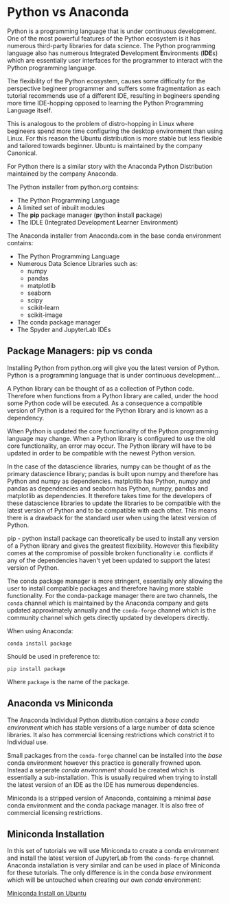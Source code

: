 # Python vs Anaconda

Python is a programming language that is under continuous development. One of the most powerful features of the Python ecosystem is it has numerous third-party libraries for data science. The Python programming language also has numerous **I**ntegrated **D**evelopment **E**nvironments (**IDE**s) which are essentially user interfaces for the programmer to interact with the Python programming language.

The flexibility of the Python ecosystem, causes some difficulty for the perspective begineer programmer and suffers some fragmentation as each tutorial recommends use of a different IDE, resulting in begineers spending more time IDE-hopping opposed to learning the Python Programming Language itself.

This is analogous to the problem of distro-hopping in Linux where begineers spend more time configuring the desktop environment than using Linux. For this reason the Ubuntu distribution is more stable but less flexible and tailored towards beginner. Ubuntu is maintained by the company Canonical. 

For Python there is a similar story with the Anaconda Python Distribution maintained by the company Anaconda.

The Python installer from python.org contains:
* The Python Programming Language
* A limited set of inbuilt modules 
* The **pip** package manager (**p**ython **i**nstall **p**ackage)
* The IDLE (Integrated Development **L**earner Environment)

The Anaconda installer from Anaconda.com in the base conda environment contains:
* The Python Programming Language
* Numerous Data Science Libraries such as:
    * numpy
    * pandas
    * matplotlib
    * seaborn
    * scipy
    * scikit-learn
    * scikit-image
* The conda package manager
* The Spyder and JupyterLab IDEs

## Package Managers: pip vs conda

Installing Python from python.org will give you the latest version of Python. Python is a programming language that is under continuous development... 

A Python library can be thought of as a collection of Python code. Therefore when functions from a Python library are called, under the hood some Python code will be executed. As a consequence a compatible version of Python is a required for the Python library and is known as a dependency.

When Python is updated the core functionality of the Python programming language may change. When a Python library is configured to use the old core functionality, an error may occur. The Python library will have to be updated in order to be compatible with the newest Python version. 

In the case of the datascience libraries, numpy can be thought of as the primary datascience library; pandas is built upon numpy and therefore has Python and numpy as dependencies. matplotlib has Python, numpy and pandas as dependencies and seaborn has Python, numpy, pandas and matplotlib as dependencies. It therefore takes time for the developers of these datascience libraries to update the libraries to be compatible with the latest version of Python and to be compatible with each other. This means there is a drawback for the standard user when using the latest version of Python.

pip - python install package can theoretically be used to install any version of a Python library and gives the greatest flexibility. However this flexibility comes at the compromise of possible broken functionality i.e. conflicts if any of the dependencies haven't yet been updated to support the latest version of Python.

The conda package manager is more stringent, essentially only allowing the user to install compatible packages and therefore having more stable functionality. For the conda-package manager there are two channels, the ```conda``` channel which is maintained by the Anaconda company and gets updated approximately annually and the ```conda-forge``` channel which is the community channel which gets directly updated by developers directly. 

When using Anaconda:

```conda install package```

Should be used in preference to:

```pip install package```

Where ```package``` is the name of the package.

## Anaconda vs Miniconda

The Anaconda Individual Python distribution contains a *base conda environment* which has stable versions of a large number of data science libraries. It also has commercial licensing restrictions which constrict it to Individual use.

Small packages from the ```conda-forge``` channel can be installed into the *base* conda environment however this practice is generally frowned upon. Instead a seperate *conda environment* should be created which is essentially a sub-installation. This is usually required when trying to install the latest version of an IDE as the IDE has numerous dependencies.

Miniconda is a stripped version of Anaconda, containing a minimal *base* conda environment and the conda package manager. It is also free of commercial licensing restrictions.

## Miniconda Installation

In this set of tutorials we will use Miniconda to create a conda environment and install the latest version of JupyterLab from the ```conda-forge``` channel. Anaconda installation is very similar and can be used in place of Miniconda for these tutorials. The only difference is in the conda *base* environment which will be untouched when creating our own *conda* environment:

[Miniconda Install on Ubuntu](./002_ubuntu_install/)
